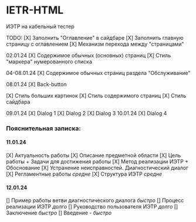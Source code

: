 # IETR-HTML

ИЭТР на кабельный тестер

TODO:
[X] Заполнить "Оглавление" в сайдбаре
[X] Заполнить главную страницу с оглавлением
[X] Механизм перехода между "страницами"

02.01.24
[X] Содержимое обычных (основных) страниц
[X] Стиль "маркера" нумерованного списка

04-08.01.24
[X] Содержимое обычных страниц раздела "Обслуживание"

08.01.24
[X] Back-button

[X] Стиль больших картинок
[X] Стиль содержимого страниц
[X] Стиль сайдбара

09.01.24
[X] Dialog 1
[X] Dialog 2
[X] Dialog 3
10.01.24
[X] Dialog 4

### Пояснительная записка:

#### 11.01.24

[X] Актуальность работы
[X] Описание предметной области
[X] Цель работы + Задачи для достижения работы
[X] Метод реализации ИЭТР + Обоснование
[X] Устранение неисправностей. Диагностический диалог
[X] Регламентные работы _средне_
[X] Структура ИЭТР _средне_

#### 12.01.24

[] Пример работы ветви диагностического диалога _быстро_
[] Процесс реализации ИЭТР _долго_
[] Руководство пользователя ИЭТР _долго_
[] Заключение _быстро_
[] Введение - _быстро_
